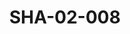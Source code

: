 ---
pid: SHA-02-008
title: SHA-02-008
language: en
original_label: 
rights: Sharhabil Ahmed
location_of_original: Sharhabil Ahmed
photographer_or_studio: 
scanned_from: photograph 12.2 by 16.4
_date: '1962'
location: Ethiopia, Massawa
description: Lunch at restaurant among them Hassan Saroji Sid Ahmed and Osman Hussain
additional_notes: 
permission_display: 'yes'
on_server: 'no'
on_website: 'no'
permalink: /photopages/en/SHA-02-008.html
layout: photo-page
---
